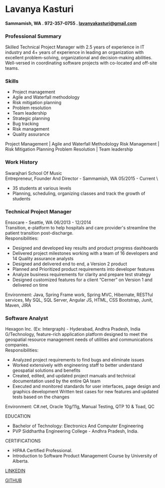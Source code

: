  # Lavanya Kasturi
 ####  Sammamish, WA  . 972-357-0755  . lavanyakasturi@gmail.com

### Professional Summary 
Skilled Technical Project Manager with 2.5 years of experience in IT industry and 4+ years of experience in leading an organization with excellent problem-solving, organizational and decision-making abilities. Well-versed in coordinating software projects with co-located and off-site teams.

### Skills
* Project management                     
* Agile and Waterfall methodology                    
* Risk mitigation planning               
* Problem resolution 
* Team leadership                           
* Strategic planning 
* Bug tracking
* Risk management 
* Quality assurance 

Project Management         |  Agile and Waterfall Methodology
Risk Management            |  Risk Mitigation Planning
Problem Resolution         |  Team leadership

### Work History

Swarajhari School Of Music \
Entrepreneur, Founder And Director - Sammamish, WA                                                            05/2015 - Current \
* 35 students at various levels 
* Planning, scheduling, organizing classes and track the growth of students

### Technical Project Manager
Ensocare - Seattle, WA                                                                                            06/2013 - 12/2014 \
Transition, e-platform to help hospitals and care provider's streamline the patient transition post-discharge. \
Responsibilities:
* Designed and developed key results and product progress dashboards 
* Delivered project milestones working with a team of 16 developers and 14 Quality assurance analysts 
* Designed and delivered end to end, a Version 2 product 
* Planned and Prioritized product requirements into developer features 
* Analyze business requirements for clarity and prepare test strategy 
* Designed customized features for a client “Cerner” on Version 1 and delivered on time 

Environment: Java, Spring Frame work, Spring MVC, Hibernate, RESTful services, My SQL, SQL Server, Angular JS, HTML, CSS Bootstrap, Junit, Maven, JIRA

### Software Analyst 
Hexagon Inc. (Ex: Intergraph) - Hyderabad, Andhra Pradesh, India \
G/Technology, feature-rich application platform designed to meet the geospatial resource management needs of utilities and communications companies. \
Responsibilities:
* Analyzed project requirements to find bugs and eliminate issues 
* Worked extensively with engineering staff to better understand geospatial solutions and benefits 
* Created, edited, and updated project manuals and technical documentation used by the entire QA team 
* Executed and monitored standards for user interfaces, page design and graphics development Written test cases for new features and updated tests based on the changes

Environment: C#.net, Oracle 10g/11g, Manual Testing, QTP 10 & Toad, QC

EDUCATION  
* Bachelor of Technology: Electronics And Computer Engineering 
* PVP Siddhartha Engineering College - Andhra Pradesh, India.

CERTIFICATIONS
* HIPAA Certified Professional. 
* Introduction to Software Product Management Course by University of Alberta.

[LINKEDIN](https://www.linkedin.com/in/lavanya-kasturi-2533b526)

[GITHUB](https://github.com/LakshmiLavanyaKasturi)
